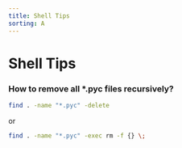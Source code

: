```yaml
---
title: Shell Tips
sorting: A
---
```


Shell Tips
==========

### How to remove all *.pyc files recursively?

```bash
find . -name "*.pyc" -delete
```

or

```bash
find . -name "*.pyc" -exec rm -f {} \;
```
